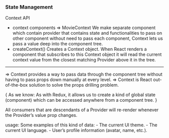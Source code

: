 ### State Management

Context API
- context components => MovieContext
    We make separate component which contain provider that contains
    state and functionalities to pass on other component without need to pass each component, Context lets us pass a value deep into the component tree.
- createContext() 
    Creates a Context object. When React renders a component that subscribes to this Context object it will read the current context value from the closest matching Provider above it in the tree.

-----------------------------------------------------------------------

=> Context provides a way to pass data through the component tree without having to pass props down manually at every level.
=> Context is React out-of-the-box solution to solve the props drilling problem.

{ As we know:  As with Redux, it allows us to create a kind of global state (component) which can be accessed anywhere from a component tree. }

All consumers that are descendants of a Provider will re-render whenever the Provider’s value prop changes.


usage: Some examples of this kind of data:
    - The current UI theme.
    - The current UI language.
    - User’s profile information (avatar, name, etc.).